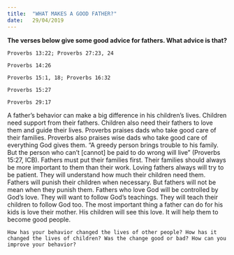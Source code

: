 ```yaml
---
title:  "WHAT MAKES A GOOD FATHER?"
date:   29/04/2019
---
```


**The verses below give some good advice for fathers. What advice is that?**

`Proverbs 13:22; Proverbs 27:23, 24`

`Proverbs 14:26`

`Proverbs 15:1, 18; Proverbs 16:32`

`Proverbs 15:27`

`Proverbs 29:17`

A father’s behavior can make a big difference in his children’s lives. Children need support from their fathers. Children also need their fathers to love them and guide their lives. Proverbs praises dads who take good care of their families. Proverbs also praises wise dads who take good care of everything God gives them. “A greedy person brings trouble to his family. But the person who can’t [cannot] be paid to do wrong will live” (Proverbs 15:27, ICB). Fathers must put their families first. Their families should always be more important to them than their work. Loving fathers always will try to be patient. They will understand how much their children need them. Fathers will punish their children when necessary. But fathers will not be mean when they punish them. Fathers who love God will be controlled by God’s love. They will want to follow God’s teachings. They will teach their children to follow God too. The most important thing a father can do for his kids is love their mother. His children will see this love. It will help them to become good people.

`How has your behavior changed the lives of other people? How has it changed the lives of children? Was the change good or bad? How can you improve your behavior?`